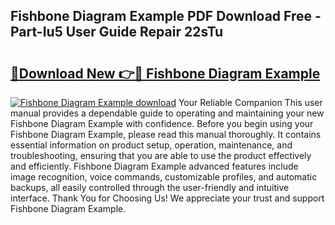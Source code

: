 ## Fishbone Diagram Example PDF Download Free - Part-Iu5 User Guide Repair 22sTu

# <h2><a href="http://dftoys9.blite.top/?on=Fishbone+Diagram+Example">🔗Download New 👉🔴 Fishbone Diagram Example</a></h2>

[![Fishbone Diagram Example download](https://i.imgur.com/lujVjoI.png)](http://dftoys9.blite.top/?on=Fishbone+Diagram+Example)
Your Reliable Companion This user manual provides a dependable guide to operating and maintaining your new Fishbone Diagram Example with confidence. Before you begin using your Fishbone Diagram Example, please read this manual thoroughly. It contains essential information on product setup, operation, maintenance, and troubleshooting, ensuring that you are able to use the product effectively and efficiently. Fishbone Diagram Example advanced features include image recognition, voice commands, customizable profiles, and automatic backups, all easily controlled through the user-friendly and intuitive interface. Thank You for Choosing Us! We appreciate your trust and support Fishbone Diagram Example.
